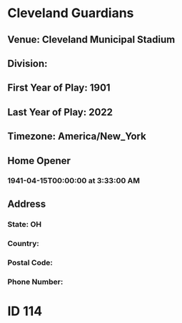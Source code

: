 # Cleveland Guardians
## Venue: Cleveland Municipal Stadium
## Division: 
## First Year of Play: 1901
## Last Year of Play: 2022
## Timezone: America/New_York
## Home Opener
### 1941-04-15T00:00:00 at 3:33:00 AM
## Address
### 
### State: OH
### Country: 
### Postal Code: 
### Phone Number: 
# ID 114